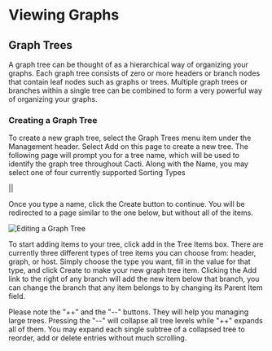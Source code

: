 Viewing Graphs
==============

Graph Trees
-----------

A graph tree can be thought of as a hierarchical way of organizing your graphs. Each graph tree consists of zero or more headers or branch nodes that contain leaf nodes such as graphs or trees. Multiple graph trees or branches within a single tree can be combined to form a very powerful way of organizing your graphs.

### Creating a Graph Tree

To create a new graph tree, select the Graph Trees menu item under the Management header. Select Add on this page to create a new tree. The following page will prompt you for a tree name, which will be used to identify the graph tree throughout Cacti. Along with the Name, you may select one of four currently supported Sorting Types

||

Once you type a name, click the Create button to continue. You will be redirected to a page similar to the one below, but without all of the items.

![Editing a Graph Tree](images/graph_tree)

To start adding items to your tree, click add in the Tree Items box. There are currently three different types of tree items you can choose from: header, graph, or host. Simply choose the type you want, fill in the value for that type, and click Create to make your new graph tree item. Clicking the Add link to the right of any branch will add the new item below that branch, you can change the branch that any item belongs to by changing its Parent Item field.

Please note the "++" and the "--" buttons. They will help you managing large trees. Pressing the "--" will collapse all tree levels while "++" expands all of them. You may expand each single subtree of a collapsed tree to reorder, add or delete entries without much scrolling.

